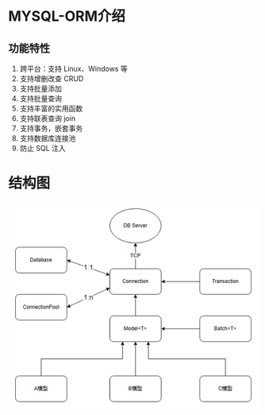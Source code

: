 # MYSQL-ORM介绍

## 功能特性

1. 跨平台：支持 Linux、Windows 等
2. 支持增删改查 CRUD
3. 支持批量添加
4. 支持批量查询
5. 支持丰富的实用函数
6. 支持联表查询 join
7. 支持事务，嵌套事务
8. 支持数据库连接池
9. 防止 SQL 注入

# 结构图

![img](./figures/architecture.png)